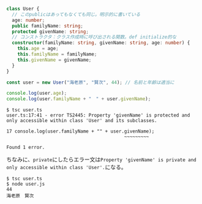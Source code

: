 ```ts
class User {
  // このpublicはあってもなくても同じ。明示的に書いている
  age: number;
  public familyName: string;
  protected givenName: string;
  // コンストラクタ：クラス作成時に呼び出される関数。def initialize的な
  constructor(familyName: string, givenName: string, age: number) {
    this.age = age;
    this.familyName = familyName;
    this.givenName = givenName;
  }
}

const user = new User("海老原", "賢次", 44); // 名前と年齢は適当に

console.log(user.age);
console.log(user.familyName + "　" + user.givenName);
```

```
$ tsc user.ts
user.ts:17:41 - error TS2445: Property 'givenName' is protected and only accessible within class 'User' and its subclasses.

17 console.log(user.familyName + "" + user.givenName);
                                           ~~~~~~~~~

Found 1 error.
```

ちなみに、`private`にしたらエラー文は`Property 'givenName' is private and only accessible within class 'User'.`になる。


```
$ tsc user.ts
$ node user.js
44
海老原　賢次
```
